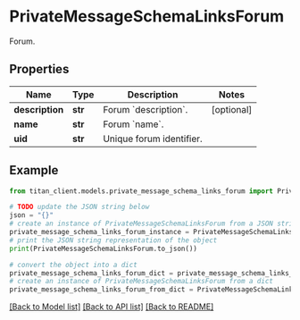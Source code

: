# PrivateMessageSchemaLinksForum

Forum.

## Properties

Name | Type | Description | Notes
------------ | ------------- | ------------- | -------------
**description** | **str** | Forum &#x60;description&#x60;. | [optional] 
**name** | **str** | Forum &#x60;name&#x60;. | 
**uid** | **str** | Unique forum identifier. | 

## Example

```python
from titan_client.models.private_message_schema_links_forum import PrivateMessageSchemaLinksForum

# TODO update the JSON string below
json = "{}"
# create an instance of PrivateMessageSchemaLinksForum from a JSON string
private_message_schema_links_forum_instance = PrivateMessageSchemaLinksForum.from_json(json)
# print the JSON string representation of the object
print(PrivateMessageSchemaLinksForum.to_json())

# convert the object into a dict
private_message_schema_links_forum_dict = private_message_schema_links_forum_instance.to_dict()
# create an instance of PrivateMessageSchemaLinksForum from a dict
private_message_schema_links_forum_from_dict = PrivateMessageSchemaLinksForum.from_dict(private_message_schema_links_forum_dict)
```
[[Back to Model list]](../README.md#documentation-for-models) [[Back to API list]](../README.md#documentation-for-api-endpoints) [[Back to README]](../README.md)


